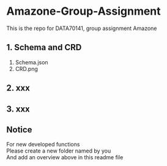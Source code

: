 # Amazone-Group-Assignment
This is the repo for DATA70141, group assignment Amazone

## 1. Schema and CRD  
1) Schema.json
2) CRD.png

## 2. xxx

## 3. xxx

## Notice
For new developed functions  
Please create a new folder named by you  
And add an overview above in this readme file  
